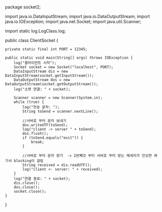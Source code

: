 package socket2;

import java.io.DataInputStream;
import java.io.DataOutputStream;
import java.io.IOException;
import java.net.Socket;
import java.util.Scanner;

import static log.LogClass.log;

public class ClientSocket {

    private static final int PORT = 12345;

    public static void main(String[] args) throws IOException {
        log("클라이언트 시작");
        Socket socket = new Socket("localhost", PORT);
        DataInputStream dis = new DataInputStream(socket.getInputStream());
        DataOutputStream dos = new DataOutputStream(socket.getOutputStream());
        log("소켓 연결: " + socket);

        Scanner scanner = new Scanner(System.in);
        while (true) {
            log("전송 문자: ");
            String toSend = scanner.nextLine();

            //서버로 부터 문자 보내기
            dos.writeUTF(toSend);
            log("client -> server " + toSend);
            dos.flush();
            if (toSend.equals("exit")) {
                break;
            }

            //서버로 부터 문자 받기  -> 2번째것 부터 서버로 부터 받는 메세지가 안오면 여기서 blocking이 걸림
            String received = dis.readUTF();
            log("client <- server: " + received);
        }
        log("연결 종료: " + socket);
        dis.close();
        dos.close();
        socket.close();
    }
}
